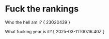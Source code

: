 # Fuck the rankings

Who the hell am I?
{ 23020439 }

What fucking year is it?
[ 2025-03-11T00:16:40Z ]
